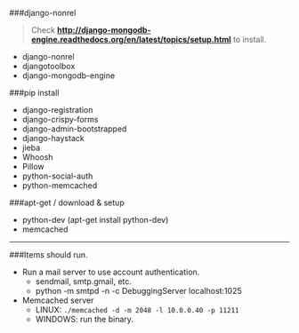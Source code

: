 ###django-nonrel
  > Check **http://django-mongodb-engine.readthedocs.org/en/latest/topics/setup.html** to install.

* django-nonrel
* djangotoolbox
* django-mongodb-engine

###pip install
* django-registration
* django-crispy-forms
* django-admin-bootstrapped
* django-haystack
* jieba
* Whoosh
* Pillow
* python-social-auth
* python-memcached

###apt-get / download & setup
* python-dev (apt-get install python-dev)
* memcached

-----
###Items should run.
* Run a mail server to use account authentication.
  * sendmail, smtp.gmail, etc. 
  * python -m smtpd -n -c DebuggingServer localhost:1025
* Memcached server
  * LINUX: `./memcached -d -m 2048 -l 10.0.0.40 -p 11211`
  * WINDOWS: run the binary.
